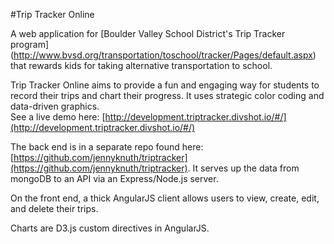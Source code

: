 #Trip Tracker Online

A web application for [Boulder Valley School District's Trip Tracker program] (http://www.bvsd.org/transportation/toschool/tracker/Pages/default.aspx) that rewards kids for taking alternative transportation to school.

Trip Tracker Online aims to provide a fun and engaging way for students to record their trips and chart their progress. It uses strategic color coding and data-driven graphics.  
See a live demo here: [http://development.triptracker.divshot.io/#/](http://development.triptracker.divshot.io/#/)

The back end is in a separate repo found here: [https://github.com/jennyknuth/triptracker](https://github.com/jennyknuth/triptracker). It serves up the data from mongoDB to an API via an Express/Node.js server. 

On the front end, a thick AngularJS client allows users to view, create, edit, and delete their trips.

Charts are D3.js custom directives in AngularJS. 

